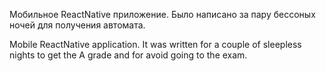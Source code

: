 Мобильное ReactNative приложение. Было написано за пару бессоных ночей для получения автомата.

Mobile ReactNative application. It was written for a couple of sleepless nights to get the A grade and for avoid going to the exam.

